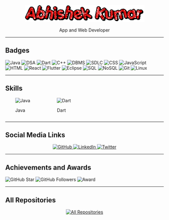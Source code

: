 <div align="center">
  <img src="text.gif" alt="Open In Animation">
  <p>App and Web Developer</p>
</div>

---
## Badges

![Java](https://img.shields.io/badge/Java-007396?style=for-the-badge&logo=java&logoColor=white)
![DSA](https://img.shields.io/badge/DSA-FF4500?style=for-the-badge&color=FF4500)
![Dart](https://img.shields.io/badge/Dart-0175C2?style=for-the-badge&logo=dart&logoColor=white)
![C++](https://img.shields.io/badge/C++-00599C?style=for-the-badge&logo=c%2B%2B&logoColor=white)
![DBMS](https://img.shields.io/badge/DBMS-FF6F61?style=for-the-badge&color=FF6F61)
![SDLC](https://img.shields.io/badge/SDLC-6CBAD9?style=for-the-badge&color=6CBAD9)
![CSS](https://img.shields.io/badge/CSS-1572B6?style=for-the-badge&logo=css3&logoColor=white)
![JavaScript](https://img.shields.io/badge/JavaScript-F7DF1E?style=for-the-badge&logo=javascript&logoColor=black)
![HTML](https://img.shields.io/badge/HTML-E34F26?style=for-the-badge&logo=html5&logoColor=white)
![React](https://img.shields.io/badge/React-61DAFB?style=for-the-badge&logo=react&logoColor=white)
![Flutter](https://img.shields.io/badge/Flutter-02569B?style=for-the-badge&logo=flutter&logoColor=white)
![Eclipse](https://img.shields.io/badge/Eclipse-2C2255?style=for-the-badge&logo=eclipse&logoColor=white)
![SQL](https://img.shields.io/badge/SQL-003B57?style=for-the-badge&logo=postgresql&logoColor=white)
![NoSQL](https://img.shields.io/badge/NoSQL-4DB33D?style=for-the-badge&color=4DB33D)
![Git](https://img.shields.io/badge/Git-F05032?style=for-the-badge&logo=git&logoColor=white)
![Linux](https://img.shields.io/badge/Linux-3333CC?style=for-the-badge&logo=linux&logoColor=white)

---

## Skills

<!-- Create a grid layout for your skills -->
<div style="display: grid; grid-template-columns: repeat(4, 1fr); gap: 20px; justify-items: center;">
  <div>
    <img src="java.png" alt="Java" width="50" height="50">
    <p>Java</p>
  </div>
  <div>
    <img src="dart.png" alt="Dart" width="50" height="50">
    <p>Dart</p>
  </div>
  <!-- Add more skills with icons as needed -->
</div>

---

## Social Media Links

<!-- Add your social media links with icons -->
<div align="center">
  <a href="https://github.com/ABHISHEKKUMAR89207">
    <img src="github.png" alt="GitHub" width="50" height="50">
  </a>
  <a href="https://www.linkedin.com/in/Abhishek">
    <img src="linkedin.png" alt="LinkedIn" width="50" height="50">
  </a>
  <a href="https://twitter.com/Abhishek">
    <img src="twitter.png" alt="Twitter" width="50" height="50">
  </a>
</div>

---

## Achievements and Awards

<!-- Add your achievements and awards -->
![GitHub Star](https://img.shields.io/github/stars/YourGitHubUsername?style=for-the-badge&color=yellow)
![GitHub Followers](https://img.shields.io/github/followers/YourGitHubUsername?style=for-the-badge&color=blue)
![Award](https://img.shields.io/badge/Award-First%20Place-blue?style=for-the-badge)

---

## All Repositories

<!-- Add a button to link to all your repositories -->
<div align="center">
  <a href="https://github.com/ABHISHEKKUMAR89207?tab=repositories&sort=stargazers">
    <img src="repo.png" alt="All Repositories" width="150" height="50">
  </a>
</div>
